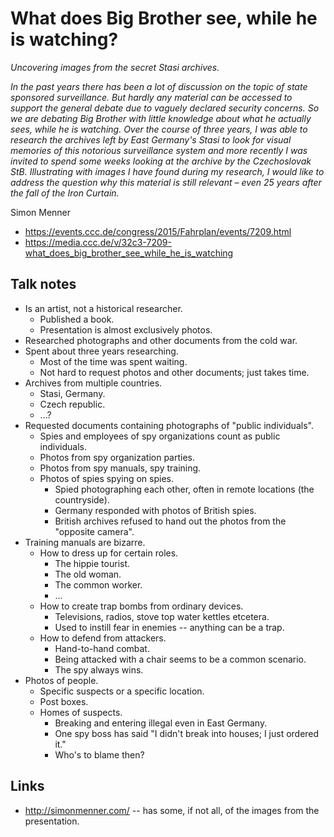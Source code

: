 # What does Big Brother see, while he is watching?

*Uncovering images from the secret Stasi archives.*

*In the past years there has been a lot of discussion on the topic of state sponsored surveillance. But hardly any material can be accessed to support the general debate due to vaguely declared security concerns. So we are debating Big Brother with little knowledge about what he actually sees, while he is watching. Over the course of three years, I was able to research the archives left by East Germany's Stasi to look for visual memories of this notorious surveillance system and more recently I was invited to spend some weeks looking at the archive by the Czechoslovak StB. Illustrating with images I have found during my research, I would like to address the question why this material is still relevant – even 25 years after the fall of the Iron Curtain.*

Simon Menner

- https://events.ccc.de/congress/2015/Fahrplan/events/7209.html
- https://media.ccc.de/v/32c3-7209-what_does_big_brother_see_while_he_is_watching


## Talk notes

- Is an artist, not a historical researcher.
    - Published a book.
    - Presentation is almost exclusively photos.
- Researched photographs and other documents from the cold war.
- Spent about three years researching.
    - Most of the time was spent waiting.
    - Not hard to request photos and other documents; just takes time.
- Archives from multiple countries.
    - Stasi, Germany.
    - Czech republic.
    - ...?
- Requested documents containing photographs of "public individuals".
    - Spies and employees of spy organizations count as public individuals.
    - Photos from spy organization parties.
    - Photos from spy manuals, spy training.
    - Photos of spies spying on spies.
        - Spied photographing each other, often in remote locations (the countryside).
        - Germany responded with photos of British spies.
        - British archives refused to hand out the photos from the "opposite camera".
- Training manuals are bizarre.
    - How to dress up for certain roles.
        - The hippie tourist.
        - The old woman.
        - The common worker.
        - ...
    - How to create trap bombs from ordinary devices.
        - Televisions, radios, stove top water kettles etcetera.
        - Used to instill fear in enemies -- anything can be a trap.
    - How to defend from attackers.
        - Hand-to-hand combat.
        - Being attacked with a chair seems to be a common scenario.
        - The spy always wins.
- Photos of people.
    - Specific suspects or a specific location.
    - Post boxes.
    - Homes of suspects.
        - Breaking and entering illegal even in East Germany.
        - One spy boss has said "I didn't break into houses; I just ordered it."
        - Who's to blame then?


## Links

- http://simonmenner.com/ -- has some, if not all, of the images from the presentation.

